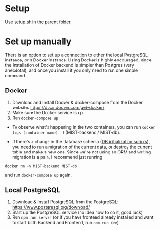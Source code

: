 # Setup

Use [setup.sh](../setup.sh) in the parent folder.

# Set up manually

There is an option to set up a connection to either the local PostgreSQL instance, or a Docker instance. Using Docker is highly encouraged, since the installation of Docker backend is simpler than Postgres (very anecdotal), and once you install it you only need to run one simple command.

## Docker

1. Download and Install Docker & docker-compose from the Docker website: https://docs.docker.com/get-docker/
2. Make sure the Docker service is up
3. Run `docker-compose up`

- To observe what's happening in the two containers, you can run `docker logs (container name) -f` (MIST-backend / MIST-db).

- If there's a change in the Database schema ([DB initialization scripts](./db/scripts)), you need to run a migration of the current data, or destroy the current table and make a new one. Since we're not using an ORM and writing migration is a pain, I recommend just running

```
docker rm -v MIST-backend MIST-db
```

and run `docker-compose up` again.

## Local PostgreSQL

1. Download & Install PostgreSQL from the PostgreSQL: https://www.postgresql.org/download/
2. Start up the PostgreSQL service (no idea how to do it, good luck)
3. Run `npm run server` (or if you have frontend already installed and want to start both Backend and Frontend, run `npm run dev`)
